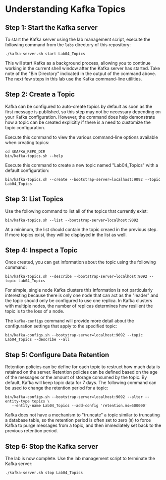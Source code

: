 # Understanding Kafka Topics


## Step 1: Start the Kafka server

To start the Kafka server using the lab management script, execute the following
command from the `labs` directory of this repository:

```
./kafka-server.sh start Lab04_Topics
```

This will start Kafka as a background process, allowing you to continue
working in the current shell window after the Kafka server has started.
Take note of the "Bin Directory" indicated in the output of the command above.
The next few steps in this lab use the Kafka command-line utilities.

## Step 2: Create a Topic

Kafka can be configured to auto-create topics by default as soon as the first message
is published, so this step may not be necessary depending on your Kafka configuration.
However, the command does help demonstrate how a topic can be created explicitly if
there is a need to customize the topic configuration.

Execute this command to view the various command-line options available when creating
topics:

```
cd $KAFKA_REPO_DIR
bin/kafka-topics.sh --help
```

Execute this command to create a new topic named "Lab04_Topics" with a default configuration:

```
bin/kafka-topics.sh --create --bootstrap-server=localhost:9092 --topic Lab04_Topics
```

## Step 3: List Topics

Use the following command to list all of the topics that currently exist:

```
bin/kafka-topics.sh --list --bootstrap-server=localhost:9092
```

At a minimum, the list should contain the topic creaed in the previous step.
If more topics exist, they will be displayed in the list as well.

## Step 4: Inspect a Topic

Once created, you can get information about the topic using the following command:

```
bin/kafka-topics.sh --describe --bootstrap-server=localhost:9092 --topic Lab04_Topics
```

For simple, single node Kafka clusters this information is not particularly interesting
because there is only one node that can act as the "leader" and the topic should only
be configured to use one replica.  In Kafka clusters with multiple nodes, the number
of replicas determines how resilient the topic is to the loss of a node.

The `kafka-configs` command will provide more detail about the configuration settings
that apply to the specified topic:

```
bin/kafka-configs.sh --bootstrap-server=localhost:9092 --topic Lab04_Topics --describe --all
```

## Step 5: Configure Data Retention

Retention policies can be define for each topic to restruct how much data is retained
on the server.  Retention policies can be defined based on the age of the messages or
the amount of storage consumed by the topic.  By default, Kafka will keep topic data
for 7 days.  The following command can be used to change the retention period for a
topic:

```
bin/kafka-configs.sh --bootstrap-server=localhost:9092 --alter --entity-type topics \
   --entity-name Lab04_Topics --add-config 'retention.ms=600000'
```

Kafka does not have a mechanism to "truncate" a topic similar to truncating a database
table, so the retention period is often set to zero (`0`) to force Kafka to purge
messages from a topic, and then immediately set back to the previous retention period.

## Step 6: Stop the Kafka server 

The lab is now complete.  Use the lab management script to terminate the Kafka server:

```
./kafka-server.sh stop Lab04_Topics
```